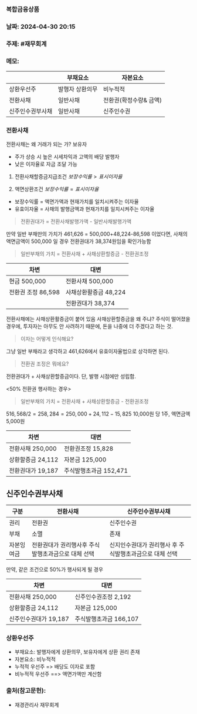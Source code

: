 ### 복합금융상품


### 날짜: 2024-04-30 20:15

### 주제:  #재무회계

### 메모:

|          | 부채요소     | 자본요소          |
| -------- | -------- | ------------- |
| 상환우선주    | 발행자 상환의무 | 비누적적          |
| 전환사채     | 일반사채     | 전환권(확정수량& 금액) |
| 신주인수권부사채 | 일반사채     | 신주인수권         |

### 전환사채

전환사채는 왜 거래가 되는 가?
보유자
- 주가 상승 시 높은 시세차익과 고액의 배당
발행자
- 낮은 이자율로 자금 조달 가능



1) 전환사채할증금지급조건
$보장수익률 > 표시이자율$


2) 액면상환조건
$보장수익률 = 표시이자율$

- 보장수익률 = 액면가액과 현재가치를 일치시켜주는 이자율
- 유효이자율 = 사채의 발행금액과 현재가치를 일치시켜주는 이자율

> 전환권대가 = 전환사채발행가액 - 일반사채발행가액

만약 일반 부채만의 가치가 461,626 = 500,000+48,224-86,598 이었다면, 사채의 액면금액이 500,000 일 경우  전환권대가  38,374원임을 확인가능함

>일반부채의 가치 
>= 전환사채 + 사채상환할증금 - 전환권조정


| 차변            | 대변             |
| ------------- | -------------- |
| 현금 500,000    | 전환사채 500,000   |
| 전환권 조정 86,598 | 사채상환활증금 48,224 |
|               | 전환권대가 38,374   |

전환사채에는 사채상환활증금이 붙어 있음
사채상환할증금을 왜 주냐?
주식이 떨어졌을 경우에, 투자자는 아무도 안 사려하기 때문에, 돈을 나중에 더 주겠다고 하는 것.

> 이자는 어떻게 인식해요?

그냥 일반 부채라고 생각하고 461,626에서 유효이자율법으로 상각하면 된다.

> 전환권 조정은 뭐에요?

전환권대가 + 사채상환할증금이다. 단, 발행 시점에만 성립함.


<50% 전환권 행사하는 경우>

>일반부채의 가치 
>= 전환사채 + 사채상환할증금 - 전환권조정

$516,568 /2 = 258,284=250,000+24,112-15,825$
10,000원 당 1주, 액면금액 5,000원


| 차변           | 대변              |
| ------------ | --------------- |
| 전환사채 250,000 | 전환권조정 15,828    |
| 상환할증금 24,112 | 자본금 125,000     |
| 전환권대가 19,187 | 주식발행초과금 152,471 |

## 신주인수권부사채


| 구분    | 전환사채                        | 신주인수권부사채                        |
| ----- | --------------------------- | ------------------------------- |
| 권리    | 전환권                         | 신주인수권                           |
| 부채    | 소멸                          | 존재                              |
| 자본잉여금 | 전환권대가 권리행사후 주식발행초과금으로 대체 선택 | 신지인수권대가 권리행사  후 주식발행초과금으로 대체 선택 |


만약, 같은 조건으로 50%가 행사되게 될 경우

| 차변             | 대변              |
| -------------- | --------------- |
| 전환사채 250,000   | 신주인수권조정 2,192   |
| 상환할증금 24,112   | 자본금 125,000     |
| 신주인수권대가 19,187 | 주식발행초과금 166,107 |



### 상환우선주
- 부채요소: 발행자에게 상환의무, 보유자에게 상환 권리 존재
- 자본요소: 비누적적
- 누적적 우선주 => 배당도 이자로 포함
- 비누적적 우선주 ==> 액면가액만 계산함


### 출처(참고문헌):
-  재경관리사 재무회계
